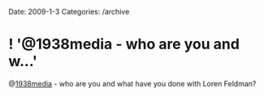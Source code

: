 Date: 2009-1-3
Categories: /archive

# ! '@1938media - who are you and w...'

@<a href="http://twitter.com/1938media">1938media</a> - who are you and what have you done with Loren Feldman?
